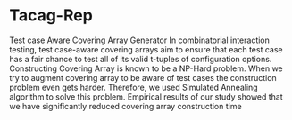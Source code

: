 Tacag-Rep
=========

Test case Aware Covering Array Generator
In combinatorial interaction testing, test case-aware covering arrays aim to 
ensure that each test case has a fair chance to test all of its valid t-tuples of 
configuration options. Constructing Covering Array is known to be a NP-Hard 
problem. When we try to augment covering array to be aware of test cases the 
construction problem even gets harder. Therefore, we used Simulated Annealing 
algorithm to solve this problem. Empirical results of our study showed that we 
have significantly reduced covering array construction time
